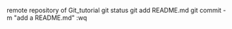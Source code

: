 remote repository of Git_tutorial
git status
git add README.md
git commit -m "add a README.md"
:wq


